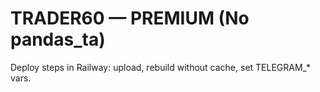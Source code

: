 # TRADER60 — PREMIUM (No pandas_ta)
Deploy steps in Railway: upload, rebuild without cache, set TELEGRAM_* vars.
